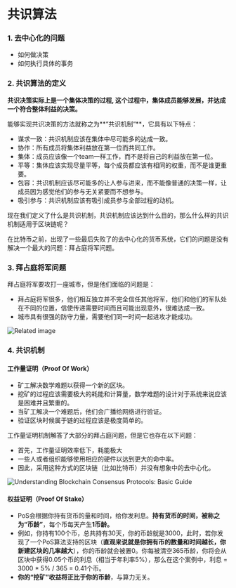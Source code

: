 # 共识算法

### 1. 去中心化的问题

 * 如何做决策
 * 如何执行具体的事务

### 2. 共识算法的定义

**共识决策实际上是一个集体决策的过程, 这个过程中，集体成员能够发展，并达成一个符合整体利益的决策。**

能够实现共识决策的方法就称之为**“共识机制“**，它具有以下特点：

* 谋求一致：共识机制应该在集体中尽可能多的达成一致。
* 协作：所有成员将集体利益放在第一位而共同工作。
* 集体：成员应该像一个team一样工作，而不是将自己的利益放在第一位。
* 平等：集体应该实现尽量平等，每个成员都应该有相同的权重，而不是谁更重要。
* 包容：共识机制应该尽可能多的让人参与进来，而不能像普通的决策一样，让成员因为感觉他们的参与无关紧要而不想参与。
* 吸引参与：共识机制应该有吸引成员参与全部过程的动机。

现在我们定义了什么是共识机制，共识机制应该达到什么目的，那么什么样的共识机制适用于区块链呢？

在比特币之前，出现了一些最后失败了的去中心化的货币系统，它们的问题是没有解决一个最大的问题：拜占庭将军问题。

### 3. 拜占庭将军问题

拜占庭将军要攻打一座城市，但是他们面临的问题是：

* 拜占庭将军很多，他们相互独立并不完全信任其他将军，他们和他们的军队处在不同的位置，信使传递需要时间而且可能出现意外，很难达成一致。
* 城市具有很强的防守力量，需要他们同一时间一起进攻才能成功。

![Related image](https://charlesliuyx.github.io/2018/03/03/%E3%80%90%E5%8C%BA%E5%9D%97%E9%93%BE%E3%80%91%E5%A6%82%E4%BD%95%E8%A7%A3%E5%86%B3%E6%8B%9C%E5%8D%A0%E5%BA%AD%E5%B0%86%E5%86%9B%E9%97%AE%E9%A2%98/PBFT.png)

### 4. 共识机制

#### 工作量证明（Proof Of Work）

* 矿工解决数学难题以获得一个新的区块。
* 挖矿的过程应该需要极大的耗能和计算量，数学难题的设计对于系统来说应该是困难并且繁重的。
* 当矿工解决一个难题后，他们会广播给网络进行验证。
* 验证区块时候属于链的过程应该是极度简单的。

工作量证明机制解答了大部分的拜占庭问题，但是它也存在以下问题：

* 首先，工作量证明效率低下，耗能极大
* 一些人或者组织能够使用相应的硬件以达到更大的命中率。
* 因此，采用这种方式的区块链（比如比特币）并没有想象中的去中心化。

![ Understanding Blockchain Consensus Protocols: Basic Guide ](https://blockgeeks.com/wp-content/uploads/2018/01/image3-2.png)

#### 权益证明（Proof Of Stake）

* PoS会根据你持有货币的量和时间，给你发利息。**持有货币的时间，被称之为“币龄”**，每个币每天产生**1币龄。**
* 例如，你持有100个币，总共持有30天，你的币龄就是3000，此时，若你发现了一个PoS算法支持的区块（**直观来说就是你拥有币的数量和时间越长，你新建区块的几率越大**），你的币龄就会被置0。你每被清空365币龄，你将会从区块中获得0.05个币的利息（相当于年利率5%），那么在这个案例中，利息 = 3000 * 5% / 365 = 0.41个币。
* **你的“挖矿”收益将正比于你的币龄**，与算力无关。